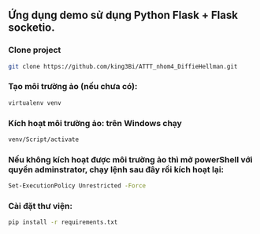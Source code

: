 ## Ứng dụng demo sử dụng Python Flask + Flask socketio.

### Clone project
```bash
git clone https://github.com/king3Bi/ATTT_nhom4_DiffieHellman.git
```

### Tạo môi trường ảo (nếu chưa có): 
```bash
virtualenv venv
```

### Kích hoạt môi trường ảo: trên Windows chạy 
```bash
venv/Script/activate
```

### Nếu không kích hoạt được môi trường ảo thì mở powerShell với quyền adminstrator, chạy lệnh sau đây rồi kích hoạt lại:
```bash
Set-ExecutionPolicy Unrestricted -Force
```

### Cài đặt thư viện: 
```bash
pip install -r requirements.txt
```

